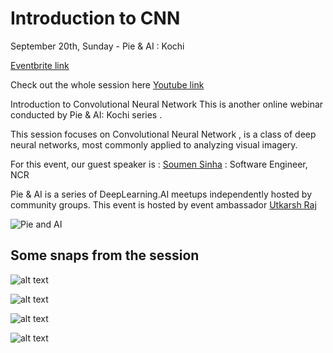 # Introduction to CNN

September 20th, Sunday - Pie & AI : Kochi

[Eventbrite link](https://www.eventbrite.com/e/pie-ai-kochi-introduction-to-cnn-tickets-119627195161)


Check out the whole session here [Youtube link](https://youtu.be/4DSIYDRSJZc)

Introduction to Convolutional Neural Network
This is  another  online webinar conducted by Pie & AI: Kochi series .

This session focuses on Convolutional Neural Network , is a class of deep neural networks, most commonly applied to analyzing visual imagery.

For this event, our guest speaker is :
[Soumen Sinha](https://www.linkedin.com/in/soumen-sinha/) : Software Engineer, NCR


Pie & AI is a series of DeepLearning.AI meetups independently hosted by community groups. This event is hosted by event ambassador [Utkarsh Raj](https://voldemortuk.github.io) 

![Pie and AI](https://github.com/voldemortuk/Pie-AI-Sessions/blob/main/Introduction%20to%20CNN/Screenshot%202021-06-12%20at%208.31.04%20PM.png)


## Some snaps from the session

![alt text](https://github.com/voldemortuk/Pie-AI-Sessions/blob/main/Introduction%20to%20CNN/Screenshot%202021-06-27%20at%2012.25.23%20PM.png)


![alt text](https://github.com/voldemortuk/Pie-AI-Sessions/blob/main/Introduction%20to%20CNN/Screenshot%202021-06-27%20at%2012.25.45%20PM.png)


![alt text](https://github.com/voldemortuk/Pie-AI-Sessions/blob/main/Introduction%20to%20CNN/Screenshot%202021-06-27%20at%2012.26.52%20PM.png)


![alt text](https://github.com/voldemortuk/Pie-AI-Sessions/blob/main/Introduction%20to%20CNN/Screenshot%202021-06-27%20at%2012.27.05%20PM.png)

